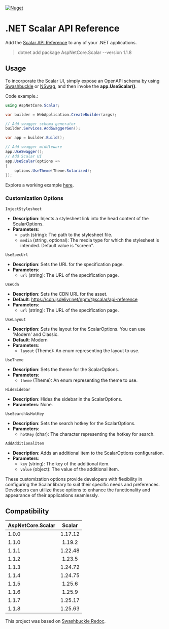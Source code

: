 [![Nuget](https://img.shields.io/nuget/v/aspnetcore.scalar)](https://www.nuget.org/packages/AspNetCore.Scalar)

# .NET Scalar API Reference

Add the [Scalar API Reference](https://github.com/scalar/scalar?tab%253Dreadme-ov-file#with-nextjs) to any of your .NET applications.

> dotnet add package AspNetCore.Scalar --version 1.1.8

## Usage

To incorporate the Scalar UI, simply expose an OpenAPI schema by using [Swashbuckle](https://github.com/domaindrivendev/Swashbuckle.WebApi) or [NSwag](https://github.com/RicoSuter/NSwag), and then invoke the **app.UseScalar()**.

Code example.:

```csharp
using AspNetCore.Scalar;

var builder = WebApplication.CreateBuilder(args);

// Add swagger schema generator
builder.Services.AddSwaggerGen();

var app = builder.Build();

// Add swagger middleware
app.UseSwagger();
// Add Scalar UI
app.UseScalar(options =>
{
    options.UseTheme(Theme.Solarized);
});

```

Explore a working example [here](./example/).

### Customization Options

`InjectStylesheet`

- **Description**: Injects a stylesheet link into the head content of the ScalarOptions.
- **Parameters**:
  - `path` (string): The path to the stylesheet file.
  - `media` (string, optional): The media type for which the stylesheet is intended. Default value is "screen".

`UseSpecUrl`

- **Description**: Sets the URL for the specification page.
- **Parameters**:
  - `url` (string): The URL of the specification page.

`UseCdn`

- **Description**: Sets the CDN URL for the asset.
- **Default**: https://cdn.jsdelivr.net/npm/@scalar/api-reference
- **Parameters**:
    - `url` (string): The URL of the specification page.


`UseLayout`

- **Description**: Sets the layout for the ScalarOptions. You can use 'Modern' and Classic.
- **Default**: Modern
- **Parameters**:
  - `layout` (Theme): An enum representing the layout to use.

`UseTheme`

- **Description**: Sets the theme for the ScalarOptions.
- **Parameters**:
  - `theme` (Theme): An enum representing the theme to use.

`HideSidebar`

- **Description**: Hides the sidebar in the ScalarOptions.
- **Parameters**: None.

`UseSearchAsHotKey`

- **Description**: Sets the search hotkey for the ScalarOptions.
- **Parameters**:
  - `hotKey` (char): The character representing the hotkey for search.

`AddAdditionalItem`

- **Description**: Adds an additional item to the ScalarOptions configuration.
- **Parameters**:
  - `key` (string): The key of the additional item.
  - `value` (object): The value of the additional item.

These customization options provide developers with flexibility in configuring the Scalar library to suit their specific needs and preferences. Developers can utilize these options to enhance the functionality and appearance of their applications seamlessly.

## Compatibility

| AspNetCore.Scalar | Scalar |
|-------------------|:------:|
| 1.0.0             | 1.17.12 |
| 1.1.0             | 1.19.2 |
| 1.1.1             | 1.22.48 |
| 1.1.2             | 1.23.5 |
| 1.1.3             | 1.24.72 |
| 1.1.4             | 1.24.75 |
| 1.1.5             | 1.25.6 |
| 1.1.6             | 1.25.9 |
| 1.1.7             | 1.25.17 |
| 1.1.8             | 1.25.63 |

This project was based on [Swashbuckle Redoc](https://github.com/domaindrivendev/Swashbuckle.AspNetCore/tree/master/src/Swashbuckle.AspNetCore.ReDoc).
